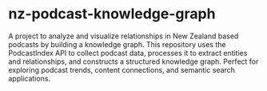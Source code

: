 # nz-podcast-knowledge-graph
 A project to analyze and visualize relationships in New Zealand based podcasts by building a knowledge graph. This repository uses the PodcastIndex API to collect podcast data, processes it to extract entities and relationships, and constructs a structured knowledge graph. Perfect for exploring podcast trends, content connections, and semantic search applications.
